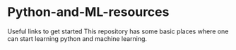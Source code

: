 # Python-and-ML-resources
Useful links to get started
This repository has some basic places where one can start learning python and machine learning.
